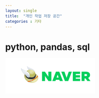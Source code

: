 ```yaml
---
layout: single
title:  "개인 작업 저장 공간"
categories : 기타
---
```


# python, pandas, sql

![캡처](..//img//2021-10-26-first//캡처-16381011055961.PNG)
